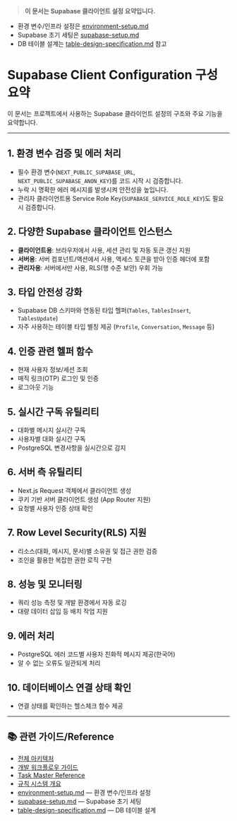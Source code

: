 > **이 문서는 Supabase 클라이언트 설정 요약입니다.**

- 환경 변수/인프라 설정은 [environment-setup.md](./environment-setup.md)
- Supabase 초기 세팅은 [supabase-setup.md](./supabase-setup.md)
- DB 테이블 설계는 [table-design-specification.md](./table-design-specification.md) 참고

# Supabase Client Configuration 구성 요약

이 문서는 프로젝트에서 사용하는 Supabase 클라이언트 설정의 구조와 주요 기능을 요약합니다.

---

## 1. 환경 변수 검증 및 에러 처리

- 필수 환경 변수(`NEXT_PUBLIC_SUPABASE_URL`, `NEXT_PUBLIC_SUPABASE_ANON_KEY`)를 코드 시작 시 검증합니다.
- 누락 시 명확한 에러 메시지를 발생시켜 안전성을 높입니다.
- 관리자 클라이언트용 Service Role Key(`SUPABASE_SERVICE_ROLE_KEY`)도 필요 시 검증합니다.

## 2. 다양한 Supabase 클라이언트 인스턴스

- **클라이언트용**: 브라우저에서 사용, 세션 관리 및 자동 토큰 갱신 지원
- **서버용**: 서버 컴포넌트/액션에서 사용, 액세스 토큰을 받아 인증 헤더에 포함
- **관리자용**: 서버에서만 사용, RLS(행 수준 보안) 우회 가능

## 3. 타입 안전성 강화

- Supabase DB 스키마와 연동된 타입 헬퍼(`Tables`, `TablesInsert`, `TablesUpdate`)
- 자주 사용하는 테이블 타입 별칭 제공 (`Profile`, `Conversation`, `Message` 등)

## 4. 인증 관련 헬퍼 함수

- 현재 사용자 정보/세션 조회
- 매직 링크(OTP) 로그인 및 인증
- 로그아웃 기능

## 5. 실시간 구독 유틸리티

- 대화별 메시지 실시간 구독
- 사용자별 대화 실시간 구독
- PostgreSQL 변경사항을 실시간으로 감지

## 6. 서버 측 유틸리티

- Next.js Request 객체에서 클라이언트 생성
- 쿠키 기반 서버 클라이언트 생성 (App Router 지원)
- 요청별 사용자 인증 상태 확인

## 7. Row Level Security(RLS) 지원

- 리소스(대화, 메시지, 문서)별 소유권 및 접근 권한 검증
- 조인을 활용한 복잡한 권한 로직 구현

## 8. 성능 및 모니터링

- 쿼리 성능 측정 및 개발 환경에서 자동 로깅
- 대량 데이터 삽입 등 배치 작업 지원

## 9. 에러 처리

- PostgreSQL 에러 코드별 사용자 친화적 메시지 제공(한국어)
- 알 수 없는 오류도 일관되게 처리

## 10. 데이터베이스 연결 상태 확인

- 연결 상태를 확인하는 헬스체크 함수 제공

---

## 📚 관련 가이드/Reference

- [전체 아키텍처](../architecture/directory-architecture.md)
- [개발 워크플로우 가이드](../guides/dev-workflow-guide.md)
- [Task Master Reference](../guides/taskmaster-guide.md)
- [규칙 시스템 개요](../rules/overview.md)
- [environment-setup.md](./environment-setup.md) — 환경 변수/인프라 설정
- [supabase-setup.md](./supabase-setup.md) — Supabase 초기 세팅
- [table-design-specification.md](./table-design-specification.md) — DB 테이블 설계
